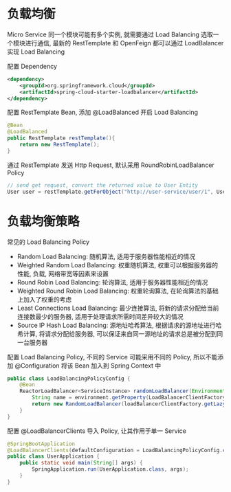 # 负载均衡

Micro Service 同一个模块可能有多个实例, 就需要通过 Load Balancing 选取一个模块进行通信, 最新的 RestTemplate 和 OpenFeign 都可以通过 LoadBalancer 实现 Load Balancing

配置 Dependency

```xml
<dependency>
    <groupId>org.springframework.cloud</groupId>
    <artifactId>spring-cloud-starter-loadbalancer</artifactId>
</dependency>
```

配置 RestTemplate Bean, 添加 @LoadBalanced 开启 Load Balancing

```java
@Bean
@LoadBalanced
public RestTemplate restTemplate(){
    return new RestTemplate();
}
```

通过 RestTemplate 发送 Http Request, 默认采用 RoundRobinLoadBalancer Policy

```java
// send get request, convert the returned value to User Entity
User user = restTemplate.getForObject("http://user-service/user/1", User.class)
```

# 负载均衡策略

常见的 Load Balancing Policy

- Random Load Balancing: 随机算法, 适用于服务器性能相近的情况
- Weighted Random Load Balancing: 权重随机算法, 权重可以根据服务器的性能, 负载, 网络带宽等因素来设置
- Round Robin Load Balancing: 轮询算法, 适用于服务器性能相近的情况
- Weighted Round Robin Load Balancing: 权重轮询算法, 在轮询算法的基础上加入了权重的考虑
- Least Connections Load Balancing: 最少连接算法, 将新的请求分配给当前连接数最少的服务器, 适用于处理请求所需时间差异较大的情况
- Source IP Hash Load Balancing: 源地址哈希算法, 根据请求的源地址进行哈希计算, 将请求分配给服务器, 可以保证来自同一源地址的请求总是被分配到同一台服务器

配置 Load Balancing Policy, 不同的 Service 可能采用不同的 Policy, 所以不能添加 @Configuration 将该 Bean 加入到 Spring Context 中

```java
public class LoadBalancingPolicyConfig {
    @Bean
    ReactorLoadBalancer<ServiceInstance> randomLoadBalancer(Environment environment, LoadBalancerClientFactory loadBalancerClientFactory) {
        String name = environment.getProperty(LoadBalancerClientFactory.PROPERTY_NAME);
        return new RandomLoadBalancer(loadBalancerClientFactory.getLazyProvider(name, ServiceInstanceListSupplier.class), name);
    }
}
```

配置 @LoadBalancerClients 导入 Policy, 让其作用于单一 Service

```java
@SpringBootApplication
@LoadBalancerClients(defaultConfiguration = LoadBalancingPolicyConfig.class)
public class UserApplication {
    public static void main(String[] args) {
        SpringApplication.run(UserApplication.class, args);
    }
}
```

